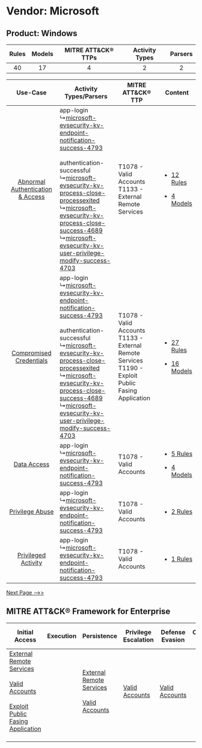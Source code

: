 Vendor: Microsoft
=================
Product: Windows
----------------
| Rules | Models | MITRE ATT&CK® TTPs | Activity Types | Parsers |
|:-----:|:------:|:------------------:|:--------------:|:-------:|
|  40   |   17   |         4          |       2        |    2    |

|    Use-Case    | Activity Types/Parsers    | MITRE ATT&CK® TTP    | Content    |
|:----:| ---- | ---- | ---- |
| [Abnormal Authentication & Access](../../../UseCases/uc_abnormal_authentication_&_access.md) |  app-login<br> ↳[microsoft-evsecurity-kv-endpoint-notification-success-4793](Ps/pC_microsoftevsecuritykvendpointnotificationsuccess4793.md)<br><br> authentication-successful<br> ↳[microsoft-evsecurity-kv-process-close-processexited](Ps/pC_microsoftevsecuritykvprocesscloseprocessexited.md)<br> ↳[microsoft-evsecurity-kv-process-close-success-4689](Ps/pC_microsoftevsecuritykvprocessclosesuccess4689.md)<br> ↳[microsoft-evsecurity-kv-user-privilege-modify-success-4703](Ps/pC_microsoftevsecuritykvuserprivilegemodifysuccess4703.md)<br> | T1078 - Valid Accounts<br>T1133 - External Remote Services<br>    | [<ul><li>12 Rules</li></ul><ul><li>4 Models</li></ul>](RM/r_m_microsoft_windows_Abnormal_Authentication_&_Access.md) |
|          [Compromised Credentials](../../../UseCases/uc_compromised_credentials.md)          |  app-login<br> ↳[microsoft-evsecurity-kv-endpoint-notification-success-4793](Ps/pC_microsoftevsecuritykvendpointnotificationsuccess4793.md)<br><br> authentication-successful<br> ↳[microsoft-evsecurity-kv-process-close-processexited](Ps/pC_microsoftevsecuritykvprocesscloseprocessexited.md)<br> ↳[microsoft-evsecurity-kv-process-close-success-4689](Ps/pC_microsoftevsecuritykvprocessclosesuccess4689.md)<br> ↳[microsoft-evsecurity-kv-user-privilege-modify-success-4703](Ps/pC_microsoftevsecuritykvuserprivilegemodifysuccess4703.md)<br> | T1078 - Valid Accounts<br>T1133 - External Remote Services<br>T1190 - Exploit Public Fasing Application<br> | [<ul><li>27 Rules</li></ul><ul><li>16 Models</li></ul>](RM/r_m_microsoft_windows_Compromised_Credentials.md)         |
|    [Data Access](../../../UseCases/uc_data_access.md)    |  app-login<br> ↳[microsoft-evsecurity-kv-endpoint-notification-success-4793](Ps/pC_microsoftevsecuritykvendpointnotificationsuccess4793.md)<br>    | T1078 - Valid Accounts<br>    | [<ul><li>5 Rules</li></ul><ul><li>4 Models</li></ul>](RM/r_m_microsoft_windows_Data_Access.md)    |
|    [Privilege Abuse](../../../UseCases/uc_privilege_abuse.md)    |  app-login<br> ↳[microsoft-evsecurity-kv-endpoint-notification-success-4793](Ps/pC_microsoftevsecuritykvendpointnotificationsuccess4793.md)<br>    | T1078 - Valid Accounts<br>    | [<ul><li>2 Rules</li></ul>](RM/r_m_microsoft_windows_Privilege_Abuse.md)    |
|    [Privileged Activity](../../../UseCases/uc_privileged_activity.md)    |  app-login<br> ↳[microsoft-evsecurity-kv-endpoint-notification-success-4793](Ps/pC_microsoftevsecuritykvendpointnotificationsuccess4793.md)<br>    | T1078 - Valid Accounts<br>    | [<ul><li>1 Rules</li></ul>](RM/r_m_microsoft_windows_Privileged_Activity.md)    |
[Next Page -->>](2_ds_microsoft_windows.md)

MITRE ATT&CK® Framework for Enterprise
--------------------------------------
| Initial Access                                                                                                                                                                                                                         | Execution | Persistence                                                                                                                                      | Privilege Escalation                                                | Defense Evasion                                                     | Credential Access | Discovery | Lateral Movement | Collection | Command and Control                                                                                                                       | Exfiltration | Impact |
| -------------------------------------------------------------------------------------------------------------------------------------------------------------------------------------------------------------------------------------- | --------- | ------------------------------------------------------------------------------------------------------------------------------------------------ | ------------------------------------------------------------------- | ------------------------------------------------------------------- | ----------------- | --------- | ---------------- | ---------- | ----------------------------------------------------------------------------------------------------------------------------------------- | ------------ | ------ |
| [External Remote Services](https://attack.mitre.org/techniques/T1133)<br><br>[Valid Accounts](https://attack.mitre.org/techniques/T1078)<br><br>[Exploit Public Fasing Application](https://attack.mitre.org/techniques/T1190)<br><br> |           | [External Remote Services](https://attack.mitre.org/techniques/T1133)<br><br>[Valid Accounts](https://attack.mitre.org/techniques/T1078)<br><br> | [Valid Accounts](https://attack.mitre.org/techniques/T1078)<br><br> | [Valid Accounts](https://attack.mitre.org/techniques/T1078)<br><br> |                   |           |                  |            | [Proxy: Multi-hop Proxy](https://attack.mitre.org/techniques/T1090/003)<br><br>[Proxy](https://attack.mitre.org/techniques/T1090)<br><br> |              |        |